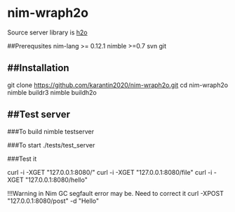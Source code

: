 nim-wraph2o
===

Source server library is [h2o](https://github.com/h2o/h2o)

##Prerequsites
nim-lang >= 0.12.1
nimble >=0.7
svn
git



##Installation
---

git clone https://github.com/karantin2020/nim-wraph2o.git
cd nim-wraph2o
nimble buildr3
nimble buildh2o


##Test server
---
###To build
nimble testserver

###To start
./tests/test_server

###Test it

curl -i -XGET "127.0.0.1:8080/"
curl -i -XGET "127.0.0.1:8080/file"
curl -i -XGET "127.0.0.1:8080/hello"

!!!Warning in Nim GC segfault error may be. Need to correct it
curl -XPOST "127.0.0.1:8080/post" -d "Hello"